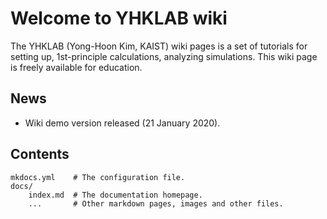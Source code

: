 # Welcome to YHKLAB wiki

The YHKLAB (Yong-Hoon Kim, KAIST) wiki pages is a set of tutorials for setting up, 1st-principle calculations, analyzing simulations. 
This wiki page is freely available for education.

## News       

* Wiki demo version released (21 January 2020).  

## Contents      

    mkdocs.yml    # The configuration file.
    docs/
        index.md  # The documentation homepage.
        ...       # Other markdown pages, images and other files.
